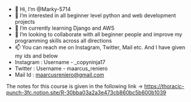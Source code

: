 - 👋 Hi, I’m @Marky-5714
- 👀 I’m interested in all beginner level python and web development projects
- 🌱 I’m currently learning Django and AWS 
- 💞️ I’m looking to collaborate with all beginner people and improve my programming skills across all directions
- 📫 You can reach me on Instagram, Twitter, Mail etc. And I have given my ids and below 
- Instagram : Username - _copyninja17
- Twitter : Username - maarcus_reniero
- Mail Id : maarcusreniero@gmail.com

The notes for this course is given in the following link -> https://thoracic-punch-3fc.notion.site/R-30bba03a2a3e473cb860bc5b600b1039

<!---
Marky-5714/Marky-5714 is a ✨ special ✨ repository because its `README.md` (this file) appears on your GitHub profile.
You can click the Preview link to take a look at your changes.
--->
